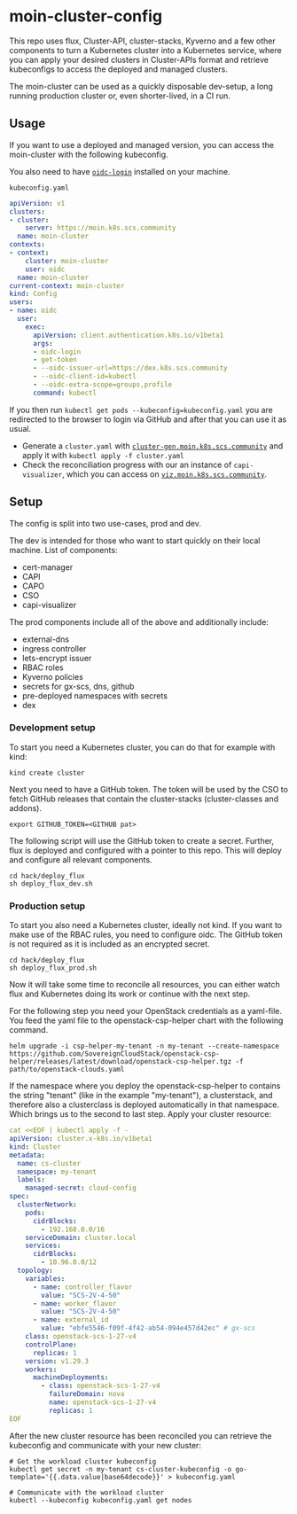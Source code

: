 # moin-cluster-config
This repo uses flux, Cluster-API, cluster-stacks, Kyverno and a few other components to turn a Kubernetes cluster into a Kubernetes service, where you can apply your desired clusters in Cluster-APIs format and retrieve kubeconfigs to access the deployed and managed clusters. 

The moin-cluster can be used as a quickly disposable dev-setup, a long running production cluster or, even shorter-lived, in a CI run.

## Usage 

If you want to use a deployed and managed version, you can access the moin-cluster with the following kubeconfig.

You also need to have [`oidc-login`](https://github.com/int128/kubelogin) installed on your machine.

`kubeconfig.yaml`

```yaml
apiVersion: v1
clusters:
- cluster:
    server: https://moin.k8s.scs.community
  name: moin-cluster
contexts:
- context:
    cluster: moin-cluster
    user: oidc
  name: moin-cluster
current-context: moin-cluster
kind: Config
users:
- name: oidc
  user:
    exec:
      apiVersion: client.authentication.k8s.io/v1beta1
      args:
      - oidc-login
      - get-token
      - --oidc-issuer-url=https://dex.k8s.scs.community
      - --oidc-client-id=kubectl
      - --oidc-extra-scope=groups,profile
      command: kubectl
```

If you then run `kubectl get pods --kubeconfig=kubeconfig.yaml` you are redirected to the browser to login via GitHub and after that you can use it as usual.

* Generate a `cluster.yaml` with [`cluster-gen.moin.k8s.scs.community`](https://cluster-gen.moin.k8s.scs.community/) and apply it with `kubectl apply -f cluster.yaml`
* Check the reconciliation progress with our an instance of `capi-visualizer`, which you can access on [`viz.moin.k8s.scs.community`](https://viz.moin.k8s.scs.community).

## Setup

The config is split into two use-cases, prod and dev.

The dev is intended for those who want to start quickly on their local machine. List of components:

- cert-manager
- CAPI
- CAPO
- CSO
- capi-visualizer

The prod components include all of the above and additionally include:
- external-dns
- ingress controller
- lets-encrypt issuer
- RBAC roles
- Kyverno policies
- secrets for gx-scs, dns, github
- pre-deployed namespaces with secrets
- dex

### Development setup

To start you need a Kubernetes cluster, you can do that for example with kind:
```
kind create cluster
```

Next you need to have a GitHub token. The token will be used by the CSO to fetch GitHub releases that contain the cluster-stacks (cluster-classes and addons).
```
export GITHUB_TOKEN=<GITHUB pat>
```

The following script will use the GitHub token to create a secret. Further, flux is deployed and configured with a pointer to this repo. This will deploy and configure all relevant components.

```
cd hack/deploy_flux
sh deploy_flux_dev.sh 
```

### Production setup

To start you also need a Kubernetes cluster, ideally not kind. If you want to make use of the RBAC rules, you need to configure oidc.
The GitHub token is not required as it is included as an encrypted secret.

```
cd hack/deploy_flux
sh deploy_flux_prod.sh 
```

Now it will take some time to reconcile all resources, you can either watch flux and Kubernetes doing its work or continue with the next step.

For the following step you need your OpenStack credentials as a yaml-file. You feed the yaml file to the openstack-csp-helper chart with the following command.
```
helm upgrade -i csp-helper-my-tenant -n my-tenant --create-namespace https://github.com/SovereignCloudStack/openstack-csp-helper/releases/latest/download/openstack-csp-helper.tgz -f path/to/openstack-clouds.yaml
```
If the namespace where you deploy the openstack-csp-helper to contains the string "tenant" (like in the example "my-tenant"), a clusterstack, and therefore also a clusterclass is deployed automatically in that namespace. Which brings us to the second to last step. Apply your cluster resource:

```yaml
cat <<EOF | kubectl apply -f -
apiVersion: cluster.x-k8s.io/v1beta1
kind: Cluster
metadata:
  name: cs-cluster
  namespace: my-tenant
  labels:
    managed-secret: cloud-config
spec:
  clusterNetwork:
    pods:
      cidrBlocks:
        - 192.168.0.0/16
    serviceDomain: cluster.local
    services:
      cidrBlocks:
        - 10.96.0.0/12
  topology:
    variables:
      - name: controller_flavor
        value: "SCS-2V-4-50"
      - name: worker_flavor
        value: "SCS-2V-4-50"
      - name: external_id
        value: "ebfe5546-f09f-4f42-ab54-094e457d42ec" # gx-scs
    class: openstack-scs-1-27-v4
    controlPlane:
      replicas: 1
    version: v1.29.3
    workers:
      machineDeployments:
        - class: openstack-scs-1-27-v4
          failureDomain: nova
          name: openstack-scs-1-27-v4
          replicas: 1
EOF
```
After the new cluster resource has been reconciled you can retrieve the kubeconfig and communicate with your new cluster:

```
# Get the workload cluster kubeconfig
kubectl get secret -n my-tenant cs-cluster-kubeconfig -o go-template='{{.data.value|base64decode}}' > kubeconfig.yaml

# Communicate with the workload cluster
kubectl --kubeconfig kubeconfig.yaml get nodes
```
